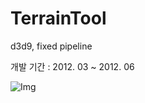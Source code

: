 # TerrainTool
d3d9, fixed pipeline

개발 기간 : 2012. 03 ~ 2012. 06

![Img](https://i.imgur.com/oIPt2SP.jpg)
